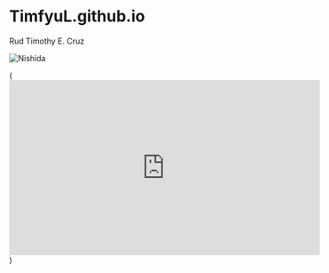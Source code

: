 # TimfyuL.github.io
Rud Timothy E. Cruz

![Nishida](https://encrypted-tbn0.gstatic.com/images?q=tbn:ANd9GcSvpUBUSayxaWQW7zYfvsfl0MWSNlHWouJebw&usqp=CAU)

(<iframe width="560" height="315" src="https://www.youtube.com/embed/oKu1uT5tOe0?si=sVz1xdNljwnLfHWO" title="YouTube video player" frameborder="0" allow="accelerometer; autoplay; clipboard-write; encrypted-media; gyroscope; picture-in-picture; web-share" allowfullscreen></iframe>)
